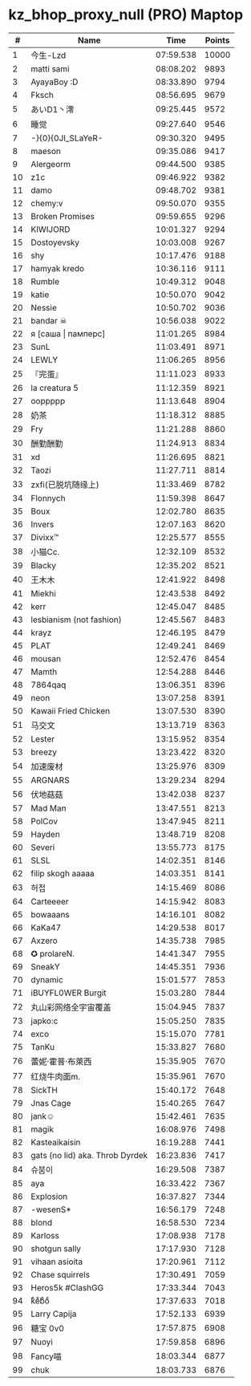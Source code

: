 # kz_bhop_proxy_null (PRO) Maptop

|  # | Name | Time | Points |
|-------------- | -------------- | -------------- | -------------- | 
| 1 | 今生-Lzd | 07:59.538 | 10000 | 
| 2 | matti sami | 08:08.202 | 9893 | 
| 3 | AyayaBoy :D | 08:33.890 | 9794 | 
| 4 | Fksch | 08:56.695 | 9679 | 
| 5 | あいD1丶澪 | 09:25.445 | 9572 | 
| 6 | 睡觉 | 09:27.640 | 9546 | 
| 7 | -}{0}{0JI_SLaYeR- | 09:30.320 | 9495 | 
| 8 | maeson | 09:35.086 | 9417 | 
| 9 | Alergeorm | 09:44.500 | 9385 | 
| 10 | z1c | 09:46.922 | 9382 | 
| 11 | damo | 09:48.702 | 9381 | 
| 12 | chemy:v | 09:50.070 | 9355 | 
| 13 | Broken Promises | 09:59.655 | 9296 | 
| 14 | KIWIJORD | 10:01.327 | 9294 | 
| 15 | Dostoyevsky | 10:03.008 | 9267 | 
| 16 | shy | 10:17.476 | 9188 | 
| 17 | hamyak kredo | 10:36.116 | 9111 | 
| 18 | Rumble | 10:49.312 | 9048 | 
| 19 | katie | 10:50.070 | 9042 | 
| 20 | Nessie | 10:50.702 | 9036 | 
| 21 | bandar ☠ | 10:56.038 | 9022 | 
| 22 | я [саша \| памперс] | 11:01.265 | 8984 | 
| 23 | SunL | 11:03.491 | 8971 | 
| 24 | LEWLY | 11:06.265 | 8956 | 
| 25 | 『完蛋』 | 11:11.023 | 8933 | 
| 26 | la creatura 5 | 11:12.359 | 8921 | 
| 27 | ooppppp | 11:13.648 | 8904 | 
| 28 | 奶茶 | 11:18.312 | 8885 | 
| 29 | Fry | 11:21.288 | 8860 | 
| 30 | 酬勤酬勤 | 11:24.913 | 8834 | 
| 31 | xd | 11:26.695 | 8821 | 
| 32 | Taozi | 11:27.711 | 8814 | 
| 33 | zxfi(已脱坑随缘上) | 11:33.469 | 8782 | 
| 34 | Flonnych | 11:59.398 | 8647 | 
| 35 | Boux | 12:02.780 | 8635 | 
| 36 | Invers | 12:07.163 | 8620 | 
| 37 | Divixx™ | 12:25.577 | 8555 | 
| 38 | 小猫Cc. | 12:32.109 | 8532 | 
| 39 | Blacky | 12:35.202 | 8521 | 
| 40 | 王木木 | 12:41.922 | 8498 | 
| 41 | Miekhi | 12:43.538 | 8492 | 
| 42 | kerr | 12:45.047 | 8485 | 
| 43 | lesbianism (not fashion) | 12:45.567 | 8483 | 
| 44 | krayz | 12:46.195 | 8479 | 
| 45 | PLAT | 12:49.241 | 8469 | 
| 46 | mousan | 12:52.476 | 8454 | 
| 47 | Mamth | 12:54.288 | 8446 | 
| 48 | 7864qaq | 13:06.351 | 8396 | 
| 49 | neon | 13:07.258 | 8391 | 
| 50 | Kawaii Fried Chicken | 13:07.530 | 8390 | 
| 51 | 马交文 | 13:13.719 | 8363 | 
| 52 | Lester | 13:15.952 | 8354 | 
| 53 | breezy | 13:23.422 | 8320 | 
| 54 | 加速废材 | 13:25.976 | 8309 | 
| 55 | ARGNARS | 13:29.234 | 8294 | 
| 56 | 伏地菇菇 | 13:42.038 | 8237 | 
| 57 | Mad Man | 13:47.551 | 8213 | 
| 58 | PolCov | 13:47.945 | 8211 | 
| 59 | Hayden | 13:48.719 | 8208 | 
| 60 | Severi | 13:55.773 | 8175 | 
| 61 | SLSL | 14:02.351 | 8146 | 
| 62 | filip skogh aaaaa | 14:03.351 | 8141 | 
| 63 | 허접 | 14:15.469 | 8086 | 
| 64 | Carteeeer | 14:15.942 | 8083 | 
| 65 | bowaaans | 14:16.101 | 8082 | 
| 66 | KaKa47 | 14:29.538 | 8017 | 
| 67 | Axzero | 14:35.738 | 7985 | 
| 68 | ✪ prolareN. | 14:41.347 | 7955 | 
| 69 | SneakY | 14:45.351 | 7936 | 
| 70 | dynamic | 15:01.577 | 7853 | 
| 71 | iBUYFL0WER Burgit | 15:03.280 | 7844 | 
| 72 | 丸山彩网络全宇宙覆盖 | 15:04.945 | 7837 | 
| 73 | japko:c | 15:05.250 | 7835 | 
| 74 | exco | 15:15.070 | 7781 | 
| 75 | TanKu | 15:33.827 | 7680 | 
| 76 | 蕾妮·霍普·布萊西 | 15:35.905 | 7670 | 
| 77 | 红烧牛肉面m. | 15:35.961 | 7670 | 
| 78 | SickTH | 15:40.172 | 7648 | 
| 79 | Jnas Cage | 15:40.265 | 7647 | 
| 80 | jank☺ | 15:42.461 | 7635 | 
| 81 | magik | 16:08.976 | 7498 | 
| 82 | Kasteaikaisin | 16:19.288 | 7441 | 
| 83 | gats (no lid) aka. Throb Dyrdek | 16:23.836 | 7417 | 
| 84 | 슈붐이 | 16:29.508 | 7387 | 
| 85 | aya | 16:33.422 | 7367 | 
| 86 | Explosion | 16:37.827 | 7344 | 
| 87 | -wesenS* | 16:56.179 | 7248 | 
| 88 | blond | 16:58.530 | 7234 | 
| 89 | Karloss | 17:08.938 | 7178 | 
| 90 | shotgun sally | 17:17.930 | 7128 | 
| 91 | vihaan asioita | 17:20.961 | 7112 | 
| 92 | Chase squirrels | 17:30.491 | 7059 | 
| 93 | Heros5k #ClashGG | 17:33.344 | 7043 | 
| 94 | kͦeͦbͦoͦ | 17:37.633 | 7018 | 
| 95 | Larry Capija | 17:52.133 | 6939 | 
| 96 | 糖宝 0v0 | 17:57.875 | 6908 | 
| 97 | Nuoyi | 17:59.858 | 6896 | 
| 98 | Fancy喵 | 18:03.344 | 6877 | 
| 99 | chuk | 18:03.733 | 6876 | 

